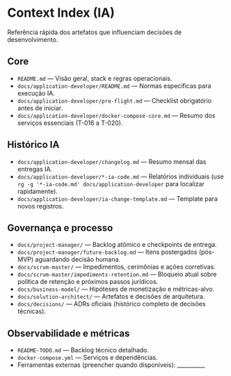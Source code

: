 # Context Index (IA)

Referência rápida dos artefatos que influenciam decisões de desenvolvimento.

## Core
- `README.md` — Visão geral, stack e regras operacionais.
- `docs/application-developer/README.md` — Normas específicas para execução IA.
- `docs/application-developer/pre-flight.md` — Checklist obrigatório antes de iniciar.
- `docs/application-developer/docker-compose-core.md` — Resumo dos serviços essenciais (T-016 a T-020).

## Histórico IA
- `docs/application-developer/changelog.md` — Resumo mensal das entregas IA.
- `docs/application-developer/*-ia-code.md` — Relatórios individuais (use `rg -g '*-ia-code.md' docs/application-developer` para localizar rapidamente).
- `docs/application-developer/ia-change-template.md` — Template para novos registros.

## Governança e processo
- `docs/project-manager/` — Backlog atômico e checkpoints de entrega.
- `docs/project-manager/future-backlog.md` — Itens postergados (pós-MVP) aguardando decisão humana.
- `docs/scrum-master/` — Impedimentos, cerimônias e ações corretivas.
- `docs/scrum-master/impediments-retention.md` — Bloqueio atual sobre política de retenção e próximos passos jurídicos.
- `docs/business-model/` — Hipóteses de monetização e métricas-alvo.
- `docs/solution-architect/` — Artefatos e decisões de arquitetura.
- `docs/decisions/` — ADRs oficiais (histórico completo de decisões técnicas).

## Observabilidade e métricas
- `README-TODO.md` — Backlog técnico detalhado.
- `docker-compose.yml` — Serviços e dependências.
- Ferramentas externas (preencher quando disponíveis): __________
